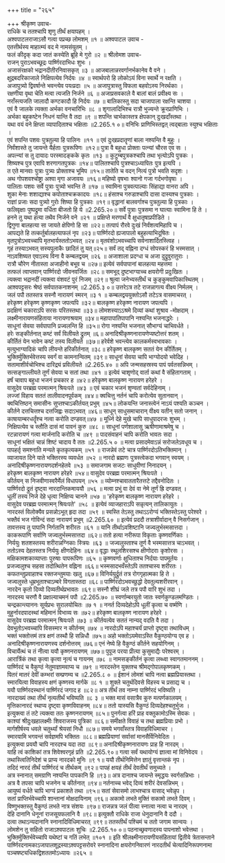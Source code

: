 +++
title = "२६५"

+++
श्रीकृष्ण उवाच-  
राधिके च ततश्चापि शृणु तीर्थं क्षयापहम् ।  
अश्वपाटलराजाऽसौ गत्वा पप्रच्छ लोमशम् ॥१ ॥
अश्वपाटल उवाच -  
एतत्तीर्थस्य माहात्म्यं वद मे नामसंयुतम् ।  
फलं कीदृक् कदा जातं कस्येति ब्रूहि मे गुरो ॥२ ॥
श्रीलोमश उवाच-  
राजन् पुराऽभवच्छूद्रः पार्ष्णिरदाभिधः शुभः ।  
अजासंरक्षको भद्रानदीतीरनिवासकृत् ॥३ ॥
आजबालान्नरवर्गानर्भकानेव वै वने ।  
क्षुद्रबदरिकाजाले निक्षिपत्येव निर्दयः ॥४ ॥
स्वार्थपरो हि लोकोऽयं विना स्वार्थे न रक्षति ।  
अजापुत्र्यो द्विवर्षान्ते भवन्त्येव पयःप्रदाः ॥५ ॥
अजापुत्रास्तु विफला बहवोऽस्य निरर्थकाः ।  
रक्षणीया वृथा चेति मत्वा त्यजति निर्जने ॥६ ॥
अजाप्रसवकाले वै बालां बालं प्रवीक्ष्य सः ।  
नराँस्त्यजति जालादौ कण्टकादौ हि निर्दयः ॥७ ॥
बालिकास्तु सदा चाजापाला रक्षन्ति चाशया ।  
एवं वै जालके त्यक्ता अर्भका वनचारिभिः ॥८ ॥
शृगालादिभिश्च रात्रौ भुज्यन्ते क्रूरप्राणिभिः ।  
अर्भका बहुकष्टेन निधनं यान्ति वै तदा ॥९ ॥
शपन्ति चार्भकास्तत्र क्षेपकान् दुःखदाँस्तथा ।  
यथा वयं वने क्षिप्ता व्यापादिताश्च भक्षिताः ॥2.265.१ ०॥
वनिभिः प्राणिभिस्तद्वत् त्वद्बालाः स्युश्च भक्षिताः ।  
एवं शपन्ति पशवः पुत्रतुल्या हि पालिनः ॥११ ॥
एवं दुःखप्रदातॄणां बाला नश्यन्ति वै मुहुः ।  
निर्वंशास्ते तु जायन्ते यैर्हताः पुत्ररूपिणः ॥१२॥
पुत्रा वै बहुधा प्रोक्ताः पत्न्यां चौरस एव सः ।  
अपत्न्यां स तु दायादः परस्मादङ्कके कृतः ॥१३ ॥
कुटुम्बपुत्रकश्चापि तथा भृत्योऽपि पुत्रकः ।  
शिष्यश्च पुत्र एवापि शरणागतपुत्रकः ॥१४॥
पालितश्चापि पुत्रश्चाऽध्यापितः पुत्र इत्यपि ।  
त एते मानवाः पुत्राः पुत्र्यः प्रोक्ताश्च भूमिप ॥१५॥
तातेति च वदन् नित्यं पुत्रो भवति सदृशः ।  
अथ गोपशवश्चोष्ट्रा अश्वा मृगा अजावयः ॥१६॥
महिष्यो वृषभाः श्वानो गजा गर्दभगोवृषाः ।  
पालिताः पशवः सर्वे पुत्राः पुत्र्यो भवन्ति ते ॥१७ ॥
स्वामिना पुत्रवत्पाल्याः सिंहाद्या वानरा अपि ।  
शुका मेनाः शशाद्याश्च कपोताश्चक्रकादयः ॥१८॥
हंसाश्च गरुडाश्चापि दासा दास्यश्च पुत्रकाः ।  
राज्ञां प्रजाः सदा पुत्र्यो गुरोः शिष्या हि पुत्रकाः ॥१९॥
वृद्धानां बालवर्गाश्च पुत्रतुल्या हि पुत्रकाः ।  
फलिवृक्षाः पुष्पद्रुमा वर्धिता बीजतो हि ये ॥2.265.२०॥
सर्वे पुत्राः पुत्रसमा न घात्याः स्वामिना हि ते ।  
हनने तु यथा हत्या तथैव निर्जने वने ॥२१ ॥
प्रक्षिप्ते मरणार्थं वै क्षुधातृषाप्रपीडिते ।  
द्विगुणा बालहत्या सा जायते क्षेपिणो हि सा ॥२२॥
तत्पापं रौरवे दुःखं निर्वंशत्वमिहापि च ।  
आपद्यते हि तत्कर्तुर्बालहत्याफलं नृप ॥२३॥
पार्ष्णिरदो ह्यजापालो बहुहत्याभिदूषितः ।  
मृतपुत्रोऽभवच्चापि मृतभार्यस्ततोऽभवत् ॥२४॥
मृतवंशोऽभवच्चापि सर्वनाशार्दितस्त्विह ।  
गृहं तस्याऽभवत् सस्यपुलाकैः छादितं तु यत्॥२५॥
सर्वं तद् वह्निना दग्धं सोपस्करं हि भस्मसात् ।  
नाऽवशिष्यत एवाऽस्य विना वै कम्बलद्वयम् ॥२६ ॥
अजाशाला प्रदग्धा च अजा दुद्रुवुरातुराः ।  
रात्रौ चौरेण नीतास्ता अजाहीनो बभूव च ॥२७॥
इत्येवं सर्वपापानां बालहत्या महत्तमा ।  
तत्फलं त्वाप्तवान् पार्ष्णिरदो जीवनवर्जितः ॥२८॥
समभूद् दुष्टभाग्याच्च क्षयरोगी प्रदुःखितः ।  
त्यक्त्वा भद्रानदीं त्यक्त्वा वंशवटं पुरं निजम् ॥२९॥
श्रुत्वा जनेभ्यस्तीर्थं च कुङ्कुमवापिकास्थितम् ।  
आश्वपट्टसरः श्रेष्ठं सर्वपातकनाशनम् ॥2.265.३ ०॥
उत्तरेऽत्र तटे राजन्नागत्य वीक्ष्य निर्मलम् ।  
जलं पपौ ततस्तत्र सस्नौ नारायणं स्मरन् ॥३ १ ॥
कम्बलद्वययुक्तोऽसौ तटेऽत्र वासमाचरत् ।  
हरेकृष्ण हरेकृष्ण कृष्णकृष्ण जपत्यपि ॥३२॥
बालकृष्ण हरेकृष्ण नारायण जपत्यपि ।  
प्रदक्षिणं चकाराऽपि सरसः परितस्तथा ॥३३॥
लोमशस्याऽऽश्रमे दिव्यां कथां शुश्राव -मोक्षदाम् ।  
लक्ष्मीनारायणसंहिताया नारायणाश्रयाम् ॥३४॥
महापापातिपापानि नश्यन्ति भजनाद्धरेः ।  
साधूनां सेवया सर्वपापानि प्रज्वलन्ति हि ॥३५॥
रोगा नश्यन्ति भजनात् सौभाग्यं चाभिवर्धते ।  
हरेः सङ्कीर्तनात् कष्टं सर्वं विलीयते द्रुतम् ॥६॥
अनादिश्रीकृष्णनारायणेप्यष्टोत्तरं शतम् ।  
कीर्तितं येन भावेन कष्टं तस्य विलीयते ॥३७॥
हरेर्वशे भवन्त्येव कालकर्मस्वभावकाः ।  
मृत्युभाग्यादिकं चापि लीयन्ते हरिकीर्तनात् ॥३८॥
हरेकृष्ण बालकृष्ण सततं येन कीर्तितम् ।  
भुक्तिर्मुक्तिर्भवेत्तस्य स्वर्गं वा कामनान्वितम् ॥३९॥
साधूनां सेवया चापि भाग्योदयो भवेदिह ।  
सतामाशीर्वचोभिश्च दारिद्र्यं प्रविलीयते ॥2.265.४० ॥
अपि जन्मसहस्रस्य पापं पर्वतसन्निभम् ।  
सत्सङ्गाल्लीयते तूर्णं सेवया च सतां तथा ॥४१ ॥
इत्येवं चाशृणोद् वार्ता कथां वै संहितागताम् ।  
हर्षं चावाप बहुधा भजनं प्रचकार ह ॥४२॥
हरेकृष्ण बालकृष्ण नारायण हरेहरे ।  
वासुदेव परब्रह्म परमात्मन् श्रियःपते ॥४३ ॥
एवं चकार भजनं शृण्वतां सर्वदेहिनाम् ।  
लज्जां विहाय सततं तालीवादनपूर्वकम् ॥४४॥
क्वचित्तु नर्तनं चापि करोत्येव सुतानवान् ।  
क्वचित्तिष्ठन् समासीनः सुप्तश्चाऽकीर्तयत् प्रभुम् ॥४५॥
लोकयन्ति जनास्त्वेनं नाऽयं पश्यति कञ्चन ।  
कीर्तने दत्तचित्तश्च दत्तजिह्वः सदाऽभवत् ॥४६॥
साधून् साधुसमाचारान् वीक्ष्य यतीन् सतो जनान् ।  
काषायाम्बरधर्तॄंश्च नत्वा करोति दण्डवत्॥४७ ॥
मूर्ध्नि देहे मुखे चापि साधुपादरजः शुभम् ।  
निक्षिपत्येव च स्तौति दासं मां पावनं कुरु ॥४८ ॥
साधूनां पर्णशालासु ऋषीणामाश्रमेषु च ।  
रटन्नारायणं गत्वा मार्जनादि करोति च ॥४९ ॥
पादसंवाहनं चापि करोति भावतः सदा ।  
साधूनां भक्षितं चान्नं शिष्टं चादाय वै ततः ॥2.265.५ ० ॥
मत्वा प्रसादमेवाऽन्नं सरोजलेऽवधूय च ।  
पापहर्तृ समश्नाति मन्यते कृतकृत्यकम् ॥५१ ॥
राजन्नेवं तटे चात्र पार्ष्णिरदोऽतिभक्तिमान् ।  
व्याजायत दिने याते भक्तिरस्य व्यवर्धत ॥५२ ॥
नारदो ब्रह्मणः पुत्रस्त्वेकदा भगवान् स्वयम् ।  
अनादिश्रीकृष्णनारायणदर्शनहेतवे ॥५३ ॥
समाजगाम सजटः साधुवीणां निनादयन् ।  
हरेकृष्ण बालकृष्ण नारायण हरेहरे ॥५४॥
वासुदेव परब्रह्म परमात्मन् श्रियःपते ।  
कीर्तयन् स निजवीणास्वरैर्मेलं विधापयन् ॥५५ ॥
व्योम्नश्चावाततारैतत्तटे तद्दैवनोदितः ।  
पार्ष्णिरदो द्रुतं दृष्ट्वा नारदान्तिकमाययौ ॥५६ ॥
मत्वा प्रभुं वा देवं वा नेमे तूर्णं ह्रि दण्डवत् ।  
धूलीं तस्य निजे देहे धृत्वा निक्षिप्य चानने ॥५७ ॥
'हरेकृष्ण बालकृष्ण नारायण हरेहरे ।  
वासुदेव परब्रह्म परमात्मन् श्रियःपते' ॥५८ ॥
इत्येवं व्याजहाराऽपि सन्नृत्यन् तालिकायुतः ।  
नारदस्तं विलोक्यैव प्रसन्नोऽभूत् हृदा तदा ॥५९ ॥
स्वस्ति तेऽस्तु तथाऽऽरोग्यं भक्तिस्तेऽस्तु परेश्वरे ।  
भक्तैवं भज गोविन्दं सदा नारायणं प्रभुम् ॥2.265.६० ॥
इत्येवं प्रददौ तत्राशीर्वादान् वै निसर्गजान् ।  
तावत्तस्य तु पापानि निर्गतानि शरीरतः ॥६१ ॥
यानि तीर्थाऽवशिष्टानि जज्वलुर्भस्मसात्तदा ।  
काकरूपाणि सर्वाणि जज्वलुर्भस्मसात्तदा ॥६२॥
ततो हत्या नरीरूपा विकृताः कृष्णवर्णिकाः ।  
निर्ययुः शतशस्तस्य शरीरान्नग्निकाः स्त्रियः ॥६३ ॥
जज्वलुस्ताश्च तूर्ण वै भस्मसात्तत्र चाऽभवत् ।  
ततोऽस्य देहतस्तत्र निर्ययुः क्षीणदेहिनः ॥६४॥
वृद्धाः स्थूलशिरसश्च क्षीणोदराः कृशोरसः ।  
मक्षिकामशकाव्याप्ताः पुरुषाः पापरूपिणः ॥६५ ॥
कृष्णवर्णाः क्षुधिताश्च निर्दयाः पापमूर्तयः ।  
प्रजज्वलुश्च सहसा तदोत्थितेन वह्निना ॥६६॥
भस्मसादभवँस्तेऽपि ततश्चास्य शरीरतः ।  
कफतन्तुप्रवाहाश्च रक्तजन्तुमयाः खलु ॥६७॥
विनिर्ययुर्द्रुतं तत्र रोगगृहात्मका हि ते ।  
जज्वलुस्ते धूम्रभूताश्चाऽम्बरे विगतास्तदा ॥६८॥
पार्ष्णिरदोऽभवच्छुद्धो देवतुल्यशरीरवान् ।  
नारदेन कृतो दिव्यो दिव्यतीर्थप्रभावतः ॥६९॥
सस्नौ शीघ्रं जले तत्र पपौ वारि शुभं तदा ।  
नारदस्य चरणौ वै प्रक्षाल्याचमनं पपौ ॥2.265.७० ॥
स्वर्णाम्बरयुतो जातः स्वर्णकुण्डलमण्डितः ।  
चन्द्रकान्त्याननः सूर्यप्रभः सुरालयोचितः ॥७ १ ॥
ननर्त दिव्यदेहोऽपि धूलीं कृत्वा च वर्ष्मणि ।  
मुहुर्नारदपादस्थां महिमानं विभाव्य सः ॥७२॥
हरेकृष्ण बालकृष्ण नारायण हरेहरे ।  
वासुदेव परब्रह्म परमात्मन् श्रियःपते ॥७३ ॥
कीर्तयत्येव सततं नान्यद् वदति वै तदा ।  
देवभूतोऽभवच्चापि विसस्मार न कीर्तनम् ॥७४ ॥
नारदोऽपि महाश्चर्यं प्राप्तो दृष्ट्वा तथाविधम् ।  
भक्तं भक्तोत्तमं तत्र क्षणं तस्थौ हि सन्निधौ ॥७५॥
अहो भक्तोऽयमेवाऽस्ति वैकुण्ठयोग्य एव ह ।  
अनादिश्रीकृष्णनारायणस्य दर्शनोत्तरम् ॥७६॥
एनं नेष्ये हि वैकुण्ठं कीर्तने सहयोगिनम् ।  
विचार्येत्थं च तं नीत्वा ययौ कृष्णनरायणम् ॥७७॥
पुपूज परया प्रीत्या कुसुमाद्यैः परेश्वरम् ।  
आरार्त्रिकं तथा कृत्वा कृत्वा नृत्यं च गायनम् ॥७८ ॥
नामसङ्कीर्तनं कृत्वा लब्ध्वा स्वागतमाननम् ।  
पार्ष्णिरदं च वैकुण्ठं नेतुमाज्ञामवाप्य च ॥७९ ॥
नारदस्तेन युक्तश्च श्रीमद्गोपालकृष्णकम् ।  
पितरं मातरं देवीं कम्भरां सम्प्रणम्य च ॥2.265.८ ० ॥
ईशानं लोमशं चापि नत्वा ब्रह्मप्रियास्तथा ।  
स्मारयित्वा विवाहस्य क्षणं कृष्णस्य मार्गके ॥८ १ ॥
शुक्ले चतुर्थदिवसे विहस्य च प्रसाद्य च ।  
ययौ पार्ष्णिरदस्थानं पार्ष्णिरदं जगाद ह ॥८२॥
अत्र तीर्थं तव नाम्ना पार्ष्णिरदं भविष्यति ।  
नारदाख्यं तथा तीर्थं नृत्यतीर्थं भविष्यति ॥८ ३ ॥
भक्त मासं वसात्रैव कुरु मत्पर्णकालयम् ।  
मृत्तिकानारदं स्थाप्य दृष्ट्वा कृष्णविवाहनम् ॥८४॥
ततो यास्यसि वैकुण्ठं दिव्यदेहश्चतुर्भुजः ।  
इत्युक्त्वा तं तटे त्यक्त्वा ततः कृष्णनरायणम् ॥८५॥
पुनर्गत्वा हरिं प्राह वक्तुकामोऽस्मि सेवकः ।  
काश्यां श्रीदुःखहालक्ष्मीः शिवराजस्य पुत्रिका ॥८६॥
समीक्षते विवाहं च तथा ब्रह्मप्रियाः प्रभो ।  
मार्गशीर्षस्य धवले चतुर्थ्यां श्रेयसां निधौ ॥८७॥
समये भगवाँस्तत्र विवाहविधिमाचर ।  
स्मारयामि भगवन्तं सर्वज्ञमपि भक्तितः ॥८८॥
ब्रह्मप्रियाणां सर्वासां मानसैर्विनिवेदितः ।  
इत्युक्त्वा प्रययौ चापि नारदश्च यदा तदा ॥८९॥
अनादिश्रीकृष्णनारायणः प्राह हि नारदम् ।  
याहि त्वं काशिकां तत्र शिवेश्वरगृहं प्रति ॥2.265.९०॥
गत्वा सर्वं यथायोग्यं ज्ञात्वा मां विनिवेदय ।  
तथास्त्वितिनिदेशं च प्राप्य नारदको मुनिः ॥९ १॥
ययौ तीर्थनिमित्तेन ज्ञातुं वृत्तान्तकं नृप ।  
तदिदं नारदं तीर्थं पार्ष्णिरदं च तीर्थकम् ॥९२॥
पापहं क्षयहं तीर्थं देवतीर्थं समुच्यते ।  
अत्र स्नानात् समग्राणि नश्यन्ति पापकानि हि ॥९३॥
अत्र दानाश्च जायन्ते स्मृद्धयः स्वर्गसन्निभाः ।  
अत्र वै तपसा चापि भजनेन च कीर्तनात् ॥९४॥
नर्तनाच्च भवेद् दिव्यं शरीरं देवसन्निभम् ।  
आयुष्यं वर्धते चापि भाग्यं प्रकाशते तथा ॥९५॥
सतां सेवासमो लाभश्चात्र वासाद् भवेन्नृप ।  
सतां प्राप्तिर्भवेच्चापि शान्तानां मोक्षदायिनाम् ॥९६॥
अकामो लभते मुक्तिं सकामो लभते दिवम् ।  
विष्णुभक्तस्तु वैकुण्ठं लभते नात्र संशयः ॥९७॥
राजन्नत्र जलं पीत्वा स्नात्वा नत्वा च नारदम् ।  
देहि दानानि धेनूनां राजसूयफलानि वै ॥९८॥
इत्युक्तौ राधिके राजा धेनुदानानि वै ददौ ।  
दत्वा तथाऽन्यदानानि स्नानादिविधिमाचरत् ॥९९॥
ततस्तीर्थं पश्चिमं च ततो जगाम सान्वयः ।  
लोमशेन तु सहितो राजाऽश्वपाटलः शुचिः ॥2.265.१० ०॥
पठनाच्छ्रवणादस्य पापनाशो भवेत्तथा ।  
भुक्तिर्मुक्तिर्भवेच्चापि यथेष्टां च गतिं लभेत् ॥१०१ ॥
इति श्रीलक्ष्मीनारायणीयसंहितायां द्वितीये त्रेतासन्ताने पार्ष्णिरदनामकाऽजापालशूद्रस्याऽश्वपट्टसरोवरे स्नानादिना क्षयरोगनिवारणं नारदतीर्थं चेत्यादिनिरूपणनामा  
पञ्चषष्ट्यधिकद्विशततमोऽध्यायः ॥२६५ ॥
    

